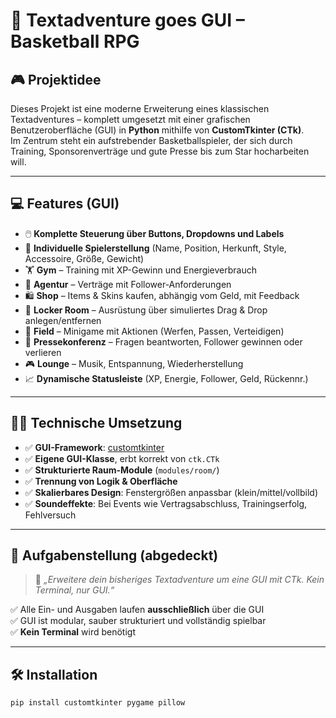 # 🏀 Textadventure goes GUI – Basketball RPG

## 🎮 Projektidee

Dieses Projekt ist eine moderne Erweiterung eines klassischen Textadventures – komplett umgesetzt mit einer grafischen Benutzeroberfläche (GUI) in **Python** mithilfe von **CustomTkinter (CTk)**.  
Im Zentrum steht ein aufstrebender Basketballspieler, der sich durch Training, Sponsorenverträge und gute Presse bis zum Star hocharbeiten will.

---

## 💻 Features (GUI)

- 🖱️ **Komplette Steuerung über Buttons, Dropdowns und Labels**
- 🎨 **Individuelle Spielerstellung** (Name, Position, Herkunft, Style, Accessoire, Größe, Gewicht)
- 🏋 **Gym** – Training mit XP-Gewinn und Energieverbrauch
- 💼 **Agentur** – Verträge mit Follower-Anforderungen
- 🛍️ **Shop** – Items & Skins kaufen, abhängig vom Geld, mit Feedback
- 🧼 **Locker Room** – Ausrüstung über simuliertes Drag & Drop anlegen/entfernen
- 🎯 **Field** – Minigame mit Aktionen (Werfen, Passen, Verteidigen)
- 📰 **Pressekonferenz** – Fragen beantworten, Follower gewinnen oder verlieren
- 🎮 **Lounge** – Musik, Entspannung, Wiederherstellung
- 📈 **Dynamische Statusleiste** (XP, Energie, Follower, Geld, Rückennr.)

---

## 🧑‍💻 Technische Umsetzung

- ✅ **GUI-Framework**: [customtkinter](https://github.com/TomSchimansky/CustomTkinter)
- ✅ **Eigene GUI-Klasse**, erbt korrekt von `ctk.CTk`
- ✅ **Strukturierte Raum-Module** (`modules/room/`)
- ✅ **Trennung von Logik & Oberfläche**
- ✅ **Skalierbares Design**: Fenstergrößen anpassbar (klein/mittel/vollbild)
- ✅ **Soundeffekte**: Bei Events wie Vertragsabschluss, Trainingserfolg, Fehlversuch

---

## 📝 Aufgabenstellung (abgedeckt)

> 📌 *„Erweitere dein bisheriges Textadventure um eine GUI mit CTk. Kein Terminal, nur GUI.“*

✅ Alle Ein- und Ausgaben laufen **ausschließlich** über die GUI  
✅ GUI ist modular, sauber strukturiert und vollständig spielbar  
✅ **Kein Terminal** wird benötigt

---

## 🛠️ Installation

```bash
pip install customtkinter pygame pillow
